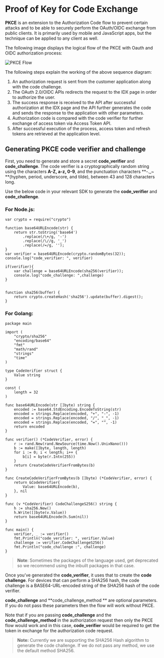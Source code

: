 # Proof of Key for Code Exchange

 
**PKCE** is an extension to the Authorization Code flow to prevent certain attacks and to be able to securely perform the OAuth/OIDC exchange from public clients. It is primarily used by mobile and JavaScript apps, but the technique can be applied to any client as well. 
 
The following image displays the logical flow of the PKCE with Oauth and OIDC authorization process:

![PKCE Flow](https://apidocs.lrcontent.com/images/PKCE_236845f889a479c9a78.53304573.png "PKCE Flow")
 
The following steps explain the working of the above sequence diagram:


1. An authorization request is sent from the customer application along with the code challenge.
2. The OAuth 2.0/OIDC APIs redirects the request to the IDX page in order to authorize the user.
3. The success response is received to the API after successful authorization at the IDX page and the API further generates the code and sends the response to the application with other parameters.
4. Authorization code is compared with the code verifier for further exchange of access token via Access Token API.
5. After successful execution of the process, access token and refresh tokens are retrieved at the application level.


## Generating PKCE code verifier and challenge

First, you need to generate and store a secret **code_verifier** and **code_challenge**.
The code verifier is a cryptographically random string using the characters **A-Z, a-z, 0-9**, and the punctuation characters **-._~ **(hyphen, period, underscore, and tilde), between 43 and 128 characters long.

Use the below code in your relevant SDK to generate the **code_verifier** and **code_challenge**.

### For Node.js:

```
var crypto = require("crypto")

function base64URLEncode(str) {
    return str.toString('base64')
        .replace(/\+/g, '-')
        .replace(/\//g, '_')
        .replace(/=/g, '');
}
var verifier = base64URLEncode(crypto.randomBytes(32));
console.log("code_verifier: ", verifier)

if(verifier){
	var challenge = base64URLEncode(sha256(verifier));
	console.log("code_challenge: ",challenge)
}


function sha256(buffer) {
    return crypto.createHash('sha256').update(buffer).digest();
}
```
 
### For Golang:

```
package main
 
import (
    "crypto/sha256"
    "encoding/base64"
    "fmt"
    "math/rand"
    "strings"
    "time"
)
 
type CodeVerifier struct {
    Value string
}
 
const (
    length = 32
)
 
func base64URLEncode(str []byte) string {
    encoded := base64.StdEncoding.EncodeToString(str)
    encoded = strings.Replace(encoded, "+", "-", -1)
    encoded = strings.Replace(encoded, "/", "_", -1)
    encoded = strings.Replace(encoded, "=", "", -1)
    return encoded
}
 
func verifier() (*CodeVerifier, error) {
    r := rand.New(rand.NewSource(time.Now().UnixNano()))
    b := make([]byte, length, length)
    for i := 0; i < length; i++ {
        b[i] = byte(r.Intn(255))
    }
    return CreateCodeVerifierFromBytes(b)
}
 
func CreateCodeVerifierFromBytes(b []byte) (*CodeVerifier, error) {
    return &CodeVerifier{
        Value: base64URLEncode(b),
    }, nil
}
 
func (v *CodeVerifier) CodeChallengeS256() string {
    h := sha256.New()
    h.Write([]byte(v.Value))
    return base64URLEncode(h.Sum(nil))
}
 
func main() {
    verifier, _ := verifier()
    fmt.Println("code_verifier: ", verifier.Value)
    challenge := verifier.CodeChallengeS256()
    fmt.Println("code_challenge :", challenge)
}
```

> **Note**: Sometimes the packages of the language used, get deprecated so we recommend using the inbuilt packages in that case. 

Once you’ve generated the **code_verifier**, it uses that to create the **code challenge**. For devices that can perform a SHA256 hash, the code challenge is a BASE64-URL-encoded string of the SHA256 hash of the code verifier.

**code_challenge** and **code_challenge_method ** are optional parameters. If you do not pass these parameters then the flow will work without PKCE.

Note that if you are passing **code_challenge** and the **code_challenge_method** in the authorization request then only the PKCE flow would work and in this case, **code_verifier** would be required to get the token in exchange for the authorization code request. 
 
> **Note:** Currently we are supporting the SHA256 Hash algorithm to generate the code challenge. If we do not pass any method, we use the default method SHA256.
